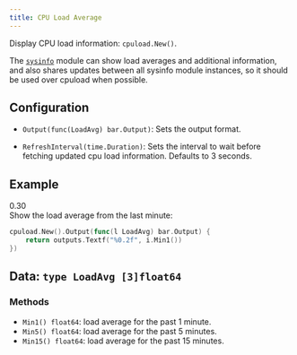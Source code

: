 ```yaml
---
title: CPU Load Average
---
```


Display CPU load information: `cpuload.New()`.

The [`sysinfo`](sysinfo) module can show load averages and additional information, and also shares
updates between all sysinfo module instances, so it should be used over cpuload when possible. 

## Configuration

* `Output(func(LoadAvg) bar.Output)`: Sets the output format.

* `RefreshInterval(time.Duration)`: Sets the interval to wait before fetching updated cpu load
  information. Defaults to 3 seconds.

## Example

<div class="module-example-out">0.30</div>
Show the load average from the last minute:

```go
cpuload.New().Output(func(l LoadAvg) bar.Output) {
	return outputs.Textf("%0.2f", i.Min1())
})
```

## Data: `type LoadAvg [3]float64`

### Methods

* `Min1() float64`: load average for the past 1 minute.
* `Min5() float64`: load average for the past 5 minutes.
* `Min15() float64`: load average for the past 15 minutes.
